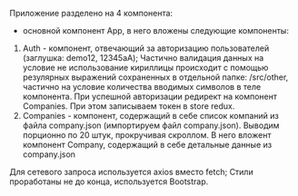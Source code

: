 Приложение разделено на 4 компонента:
- основной компонент App, в него вложены следующие компоненты:
1. Auth - компонент, отвечающий за авторизацию пользователей (заглушка: demo12, 12345aA); Частично валидация данных на условие не использование кириллицы происходит с помощью резулярных выражений сохраненных в отдельной папке: /src/other, частично на условие количества вводимых символов в теле компонента. При успешной авторизации редирект на компонент Companies.
При этом записываем токен в store redux.
2. Companies - компонент, содержащий в себе список компаний из файла company.json (импортируем файл company.json). Выводим порционно по 20 штук, прокручивая скроллом. 
В него вложент компонент Company, содержащий в себе детальные данные из company.json

Для сетевого запроса используется axios вместо fetch;
Стили проработаны не до конца, используется Bootstrap.

